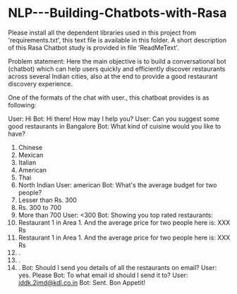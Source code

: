 # NLP---Building-Chatbots-with-Rasa

Please install all the dependent libraries used in this project from 'requirements.txt', this text file is available in this folder.
A short description of this Rasa Chatbot study is provided in file 'ReadMeText'.

Problem statement:
Here the main objective is to build a conversational bot (chatbot) which can help users quickly and efficiently discover restaurants across several Indian cities, also at the end to provide a good restaurant discovery experience. 

One of the formats of the chat with user., this chatboat provides is as following:

User: Hi
Bot: Hi there! How may I help you?
User: Can you suggest some good restaurants in Bangalore
Bot: What kind of cuisine would you like to have?
1. Chinese
2. Mexican
3. Italian
4. American
5. Thai
6. North Indian
User: american
Bot: What's the average budget for two people?
1. Lesser than Rs. 300
2. Rs. 300 to 700
3. More than 700
User: <300
Bot: Showing you top rated restaurants:
1. Restaurant 1 in Area 1. And the average price for two people here is: XXX
Rs
2. Restaurant 1 in Area 1. And the average price for two people here is: XXX
Rs
3. .
4. .
5. .
Bot: Should I send you details of all the restaurants on email?
User: yes. Please
Bot: To what email id should I send it to?
User: jddk.2jmd@kdl.co.in
Bot: Sent. Bon Appetit!
